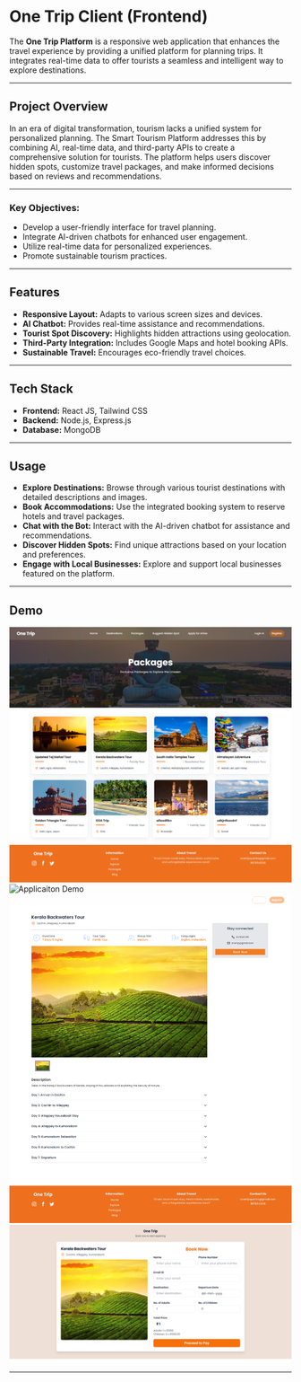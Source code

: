 # One Trip Client (Frontend)

The **One Trip Platform** is a responsive web application that enhances the travel experience by providing a unified platform for planning trips. It integrates real-time data to offer tourists a seamless and intelligent way to explore destinations.

---

## Project Overview

In an era of digital transformation, tourism lacks a unified system for personalized planning. The Smart Tourism Platform addresses this by combining AI, real-time data, and third-party APIs to create a comprehensive solution for tourists. The platform helps users discover hidden spots, customize travel packages, and make informed decisions based on reviews and recommendations.

---

### Key Objectives:

- Develop a user-friendly interface for travel planning.
- Integrate AI-driven chatbots for enhanced user engagement.
- Utilize real-time data for personalized experiences.
- Promote sustainable tourism practices.

---

## Features

- **Responsive Layout:** Adapts to various screen sizes and devices.
- **AI Chatbot:** Provides real-time assistance and recommendations.
- **Tourist Spot Discovery:** Highlights hidden attractions using geolocation.
- **Third-Party Integration:** Includes Google Maps and hotel booking APIs.
- **Sustainable Travel:** Encourages eco-friendly travel choices.

---

## Tech Stack

- **Frontend:** React JS, Tailwind CSS
- **Backend:** Node.js, Express.js
- **Database:** MongoDB

---

## Usage

- **Explore Destinations:** Browse through various tourist destinations with detailed descriptions and images.
- **Book Accommodations:** Use the integrated booking system to reserve hotels and travel packages.
- **Chat with the Bot:** Interact with the AI-driven chatbot for assistance and recommendations.
- **Discover Hidden Spots:** Find unique attractions based on your location and preferences.
- **Engage with Local Businesses:** Explore and support local businesses featured on the platform.

---

## Demo

<img src='./src/assets/list.png' alt='Applicaiton Demo'>
<img src='./src/assets/place.png' alt='Applicaiton Demo'>
<img src='./src/assets/package.png' alt='Applicaiton Demo'>
<img src='./src/assets/booking.png' alt='Applicaiton Demo'>

---
